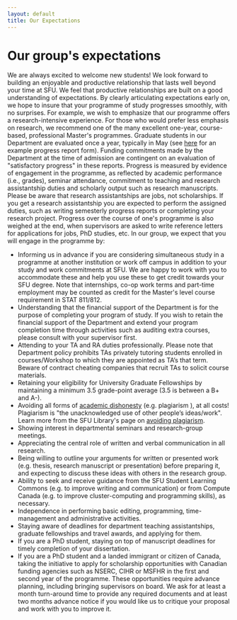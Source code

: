 ```yaml
---
layout: default
title: Our Expectations
---
```


# Our group's expectations
We are always excited to welcome new students! We look forward to building an enjoyable and productive relationship that lasts well beyond your time at SFU. We feel that productive relationships are built on a good understanding of expectations. By clearly articulating expectations early on, we hope to insure that your programme of study progresses smoothly, with no surprises. For example, we wish to emphasize that our programme offers a research-intensive experience. For those who would prefer less emphasis on research, we recommend one of the many excellent one-year,  course-based, professional  Master's programmes. Graduate students in our Department are evaluated once a year, typically in May (see [here](http://stat.sfu.ca/content/dam/sfu/stat/documents/Statgen/Progress_report_2011_form.doc) for an example progress report form). Funding commitments made by the Department at the time of admission are contingent on an evaluation of "satisfactory progress" in these reports. Progress is measured by evidence of engagement in the programme, as reflected by academic performance (i.e., grades), seminar attendance, commitment to teaching and research assistantship duties and scholarly output such as research manuscripts. Please be aware that research assistantships are jobs, not scholarships. If you get a research assistantship you are expected to perform the assigned duties, such as writing semesterly progress reports or completing your research project. Progress over the course of one's programme is also weighed at the end, when supervisors are asked to write reference letters for applications for jobs, PhD studies, etc. In our group, we expect that you will engage in the programme by:

* Informing us in advance if you are considering simultaneous study in a programme at another institution or work off campus in addition to your study and work commitments at SFU. We are happy to work with you to accommodate these and help you use these to get credit towards your SFU degree.  Note that internships, co-op work terms and part-time employment may be counted as credit for the Master's level course requirement in STAT 811/812.
* Understanding that the financial support of the Department is for the purpose of completing your program of study. If you wish to retain the financial support of the Department and extend your program completion time through activities such as auditing extra courses, please consult with your supervisor first.  
* Attending to your TA and RA duties professionally. Please note that Department policy prohibits TAs privately tutoring students enrolled in
courses/Workshop to which they are appointed as TA’s that term. Beware of contract cheating companies that recruit TAs to solicit course materials.
* Retaining your eligibility for University Graduate Fellowships by maintaining a minimum 3.5 grade-point average (3.5 is between a B+ and A-).
* Avoiding all forms of [academic dishonesty](https://www.sfu.ca/students/academicintegrity/what-is-it.html) (e.g. plagiarism ), at all costs! Plagiarism is "the unacknowledged use of other people’s ideas/work". Learn more from the SFU Library's page on [avoiding plagiarism](https://www.lib.sfu.ca/help/academic-integrity/plagiarism).
* Showing interest in departmental seminars and research-group meetings.
* Appreciating the central role of written and verbal communication in all research.
* Being willing to outline your arguments for written or presented work (e.g. thesis, research manuscript or presentation) before preparing it, and expecting to discuss these ideas with others in the research group. 
* Ability to seek and receive guidance from the SFU Student Learning Commons (e.g. to improve writing and communication) or from Compute Canada (e.g. to improve cluster-computing and programming skills), as necessary.
* Independence in performing basic editing, programming, time-management and administrative activities.
* Staying aware of deadlines for department teaching assistantships, graduate fellowships and travel awards, and applying for them.
* If you are a PhD student, staying on top of manuscript deadlines for timely completion of your dissertation.
* If you are a PhD student and a landed immigrant or citizen of Canada, taking the initiative to apply for scholarship opportunities with Canadian funding agencies such as NSERC, CIHR or MSFHR in the first and second year of the programme. These opportunities require advance planning, including bringing supervisors on board. We ask for at least a month turn-around time to provide any required documents and at least two months advance notice if you would like us to critique your proposal and work with you to improve it.

